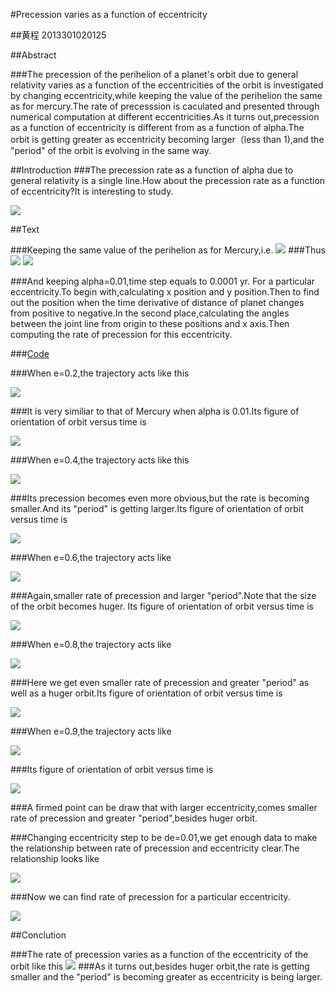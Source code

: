 #Precession varies as a function of eccentricity

##黄程   2013301020125

##Abstract

###The precession of the perihelion of a planet's orbit due to general relativity varies as a function of the eccentricities of the orbit is investigated by changing eccentricity,while keeping the value of the perihelion the same as for mercury.The rate of precesssion is caculated and presented through numerical computation at different eccentricities.As it turns out,precession as a function of eccentricity is different from as a function of alpha.The orbit is getting greater as eccentricity becoming larger（less than 1),and the "period" of the orbit is evolving in the same way.


##Introduction
###The precession rate as a function of alpha due to general relativity is a single line.How about the precession rate as a function of eccentricity?It is interesting to study.

![](https://raw.githubusercontent.com/chenghuang2016/computationalphysics_N2013301020125/master/%E7%AC%AC%E5%8D%81%E4%B8%80%E6%AC%A1%E4%BD%9C%E4%B8%9A%E8%A1%A5%E4%B8%81/precession.gif)

##Text

###Keeping the same value of the perihelion as for Mercury,i.e. 
![](https://raw.githubusercontent.com/chenghuang2016/computationalphysics_N2013301020125/master/%E7%AC%AC%E5%8D%81%E4%B8%80%E6%AC%A1%E4%BD%9C%E4%B8%9A/formula1.png)
###Thus 
![](https://raw.githubusercontent.com/chenghuang2016/computationalphysics_N2013301020125/master/%E7%AC%AC%E5%8D%81%E4%B8%80%E6%AC%A1%E4%BD%9C%E4%B8%9A/formula2.png)
![](https://raw.githubusercontent.com/chenghuang2016/computationalphysics_N2013301020125/master/%E7%AC%AC%E5%8D%81%E4%B8%80%E6%AC%A1%E4%BD%9C%E4%B8%9A/formula3.png)

###And keeping alpha=0.01,time step equals to 0.0001 yr. For a particular eccentricity.To begin with,calculating x position and y position.Then to find out the position when the time derivative of distance of planet changes from positive to negative.In the second place,calculating the angles between the joint line from origin to these positions and x axis.Then computing the rate of precession for this eccentricity.

###[Code](https://github.com/chenghuang2016/computationalphysics_N2013301020125/blob/master/%E7%AC%AC%E5%8D%81%E4%B8%80%E6%AC%A1%E4%BD%9C%E4%B8%9A/precession.py)

###When e=0.2,the trajectory acts like this

![](https://raw.githubusercontent.com/chenghuang2016/computationalphysics_N2013301020125/master/%E7%AC%AC%E5%8D%81%E4%B8%80%E6%AC%A1%E4%BD%9C%E4%B8%9A%E8%A1%A5%E4%B8%81/e%3D0.2.png)

###It is very similiar to that of Mercury when alpha is 0.01.Its figure of orientation of orbit versus time is

![](https://raw.githubusercontent.com/chenghuang2016/computationalphysics_N2013301020125/master/%E7%AC%AC%E5%8D%81%E4%B8%80%E6%AC%A1%E4%BD%9C%E4%B8%9A%E8%A1%A5%E4%B8%81/orbit_e%3D0.2.png)

###When e=0.4,the trajectory acts like this

![](https://raw.githubusercontent.com/chenghuang2016/computationalphysics_N2013301020125/master/%E7%AC%AC%E5%8D%81%E4%B8%80%E6%AC%A1%E4%BD%9C%E4%B8%9A%E8%A1%A5%E4%B8%81/e%3D0.4.png)

###Its precession becomes even more obvious,but the rate is becoming smaller.And its "period" is getting larger.Its figure of orientation of orbit versus time is

![](https://raw.githubusercontent.com/chenghuang2016/computationalphysics_N2013301020125/master/%E7%AC%AC%E5%8D%81%E4%B8%80%E6%AC%A1%E4%BD%9C%E4%B8%9A%E8%A1%A5%E4%B8%81/orbit_e%3D0.4.png)

###When e=0.6,the trajectory acts like

![](https://raw.githubusercontent.com/chenghuang2016/computationalphysics_N2013301020125/master/%E7%AC%AC%E5%8D%81%E4%B8%80%E6%AC%A1%E4%BD%9C%E4%B8%9A%E8%A1%A5%E4%B8%81/e%3D0.6.png)

###Again,smaller rate of precession and larger "period".Note that the size of the orbit becomes huger. Its figure of orientation of orbit versus time is 

![](https://raw.githubusercontent.com/chenghuang2016/computationalphysics_N2013301020125/master/%E7%AC%AC%E5%8D%81%E4%B8%80%E6%AC%A1%E4%BD%9C%E4%B8%9A%E8%A1%A5%E4%B8%81/orbit_e%3D0.6.png)

###When e=0.8,the trajectory acts like

![](https://raw.githubusercontent.com/chenghuang2016/computationalphysics_N2013301020125/master/%E7%AC%AC%E5%8D%81%E4%B8%80%E6%AC%A1%E4%BD%9C%E4%B8%9A%E8%A1%A5%E4%B8%81/e%3D0.8.png)

###Here we get even smaller rate of precession and greater "period" as well as a huger orbit.Its figure of orientation of orbit versus time is 

![](https://raw.githubusercontent.com/chenghuang2016/computationalphysics_N2013301020125/master/%E7%AC%AC%E5%8D%81%E4%B8%80%E6%AC%A1%E4%BD%9C%E4%B8%9A%E8%A1%A5%E4%B8%81/orbit_e%3D0.8.png)

###When e=0.9,the trajectory acts like

![](https://raw.githubusercontent.com/chenghuang2016/computationalphysics_N2013301020125/master/%E7%AC%AC%E5%8D%81%E4%B8%80%E6%AC%A1%E4%BD%9C%E4%B8%9A%E8%A1%A5%E4%B8%81/e%3D0.9.png)

###Its figure of orientation of orbit versus time is 

![](https://raw.githubusercontent.com/chenghuang2016/computationalphysics_N2013301020125/master/%E7%AC%AC%E5%8D%81%E4%B8%80%E6%AC%A1%E4%BD%9C%E4%B8%9A%E8%A1%A5%E4%B8%81/orbit_e%3D0.9.png)

###A firmed point can be draw that with larger eccentricity,comes smaller rate of precession and greater "period",besides huger orbit.

###Changing eccentricity step to be de=0.01,we get enough data to make the relationship between rate of precession and eccentricity clear.The relationship looks like

![](https://raw.githubusercontent.com/chenghuang2016/computationalphysics_N2013301020125/master/%E7%AC%AC%E5%8D%81%E4%B8%80%E6%AC%A1%E4%BD%9C%E4%B8%9A/rate.png)

###Now we can find rate of precession for a particular eccentricity.


![](https://raw.githubusercontent.com/chenghuang2016/computationalphysics_N2013301020125/master/%E7%AC%AC%E5%8D%81%E4%B8%80%E6%AC%A1%E4%BD%9C%E4%B8%9A/rate.gif)

##Conclution

###The rate of precession varies as a function of the eccentricity of the orbit like this
![](https://raw.githubusercontent.com/chenghuang2016/computationalphysics_N2013301020125/master/%E7%AC%AC%E5%8D%81%E4%B8%80%E6%AC%A1%E4%BD%9C%E4%B8%9A/rate.png)
###As it turns out,besides huger orbit,the rate is getting smaller and the "period" is becoming greater as eccentricity is being larger.
